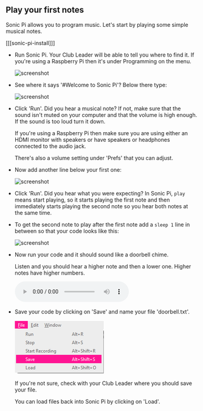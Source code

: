 ## Play your first notes

Sonic Pi allows you to program music. Let's start by playing some simple musical notes.

[[[sonic-pi-install]]]

+ Run Sonic Pi. Your Club Leader will be able to tell you where to find it. If you're using a Raspberry Pi then it's under Programming on the menu.

    ![screenshot](images/tune-GUI.png)


+ See where it says '#Welcome to Sonic Pi'? Below there type:

    ![screenshot](images/tune-play.png)


+ Click 'Run'. Did you hear a musical note? If not, make sure that the sound isn't muted on your computer and that the volume is high enough. If the sound is too loud turn it down.

    If you're using a Raspberry Pi then make sure you are using either an HDMI monitor with speakers or have speakers or headphones connected to the audio jack.

    There's also a volume setting under 'Prefs' that you can adjust.

+ Now add another line below your first one:

    ![screenshot](images/tune-play2.png)

+ Click 'Run'. Did you hear what you were expecting? In Sonic Pi, `play` means start playing, so it starts playing the first note and then immediately starts playing the second note so you hear both notes at the same time.

+ To get the second note to play after the first note add a `sleep 1` line in between so that your code looks like this:

    ![screenshot](images/tune-sleep.png)

+ Now run your code and it should sound like a doorbell chime.

    Listen and you should hear a higher note and then a lower one. Higher notes have higher numbers.

    <div id="audio-preview" class="pdf-hidden">    
    <audio controls preload>
      <source src="resources/doorbell-1.mp3" type="audio/mpeg">
    Your browser does not support the <code>audio</code> element.
    </audio>
    </div>

+ Save your code by clicking on 'Save' and name your file 'doorbell.txt'.

    ![screenshot](images/tune-save.png)

    If you're not sure, check with your Club Leader where you should save your file.

    You can load files back into Sonic Pi by clicking on 'Load'.
